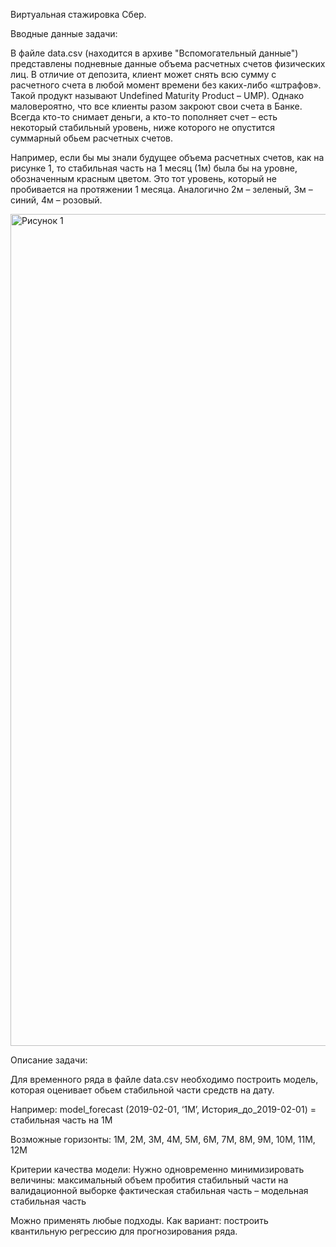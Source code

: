 Виртуальная стажировка Сбер.

Вводные данные задачи:

В файле data.csv (находится в архиве "Вспомогательный данные") представлены подневные данные объема расчетных счетов физических лиц. В отличие от депозита, клиент может снять всю сумму с расчетного счета в любой момент времени без каких-либо «штрафов». Такой продукт называют Undefined Maturity Product – UMP). Однако маловероятно, что все клиенты разом закроют свои счета в Банке. Всегда кто-то снимает деньги, а кто-то пополняет счет – есть некоторый стабильный уровень, ниже которого не опустится суммарный обьем расчетных счетов.

Например, если бы мы знали будущее объема расчетных счетов, как на рисунке 1, то стабильная часть на 1 месяц (1м) была бы на уровне, обозначенным красным цветом. Это тот уровень, который не пробивается на протяжении 1 месяца. Аналогично 2м – зеленый, 3м – синий, 4м – розовый.

<img width="1331" alt="Рисунок 1" src="https://user-images.githubusercontent.com/101212758/197534237-8f1c76f4-f071-4c09-9ee4-57e9df98dc7d.png">

Описание задачи:

Для временного ряда в файле data.csv необходимо построить модель, которая оценивает обьем стабильной части средств на дату. 

Например:
model_forecast (2019-02-01, ‘1М’, История_до_2019-02-01) = стабильная часть на 1М

Возможные горизонты: 1М, 2М, 3М, 4М, 5М, 6М, 7М, 8М, 9М, 10М, 11М, 12М

Критерии качества модели:
Нужно одновременно минимизировать величины:
максимальный объем пробития стабильный части на валидационной выборке 
фактическая стабильная часть – модельная стабильная часть 

Можно применять любые подходы. Как вариант: построить квантильную регрессию для прогнозирования ряда.
